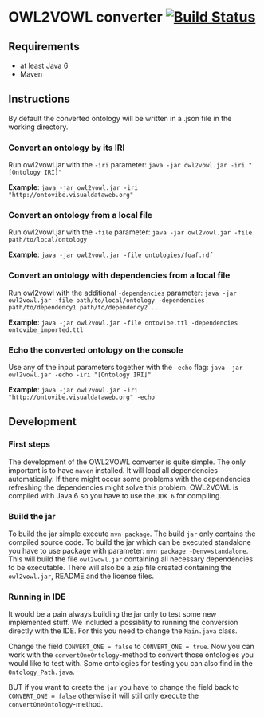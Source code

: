 OWL2VOWL converter [![Build Status](https://travis-ci.org/VisualDataWeb/OWL2VOWL.svg)](https://travis-ci.org/VisualDataWeb/OWL2VOWL)
==================

Requirements
------------
*   at least Java 6
*   Maven


Instructions
------------

By default the converted ontology will be written in a .json file in the working directory.

### Convert an ontology by its IRI
Run owl2vowl.jar with the `-iri` parameter: `java -jar owl2vowl.jar -iri "[Ontology IRI]"`

**Example**: `java -jar owl2vowl.jar -iri "http://ontovibe.visualdataweb.org"`


### Convert an ontology from a local file
Run owl2vowl.jar with the `-file` parameter: `java -jar owl2vowl.jar -file path/to/local/ontology`

**Example**: `java -jar owl2vowl.jar -file ontologies/foaf.rdf`


### Convert an ontology with dependencies from a local file
Run owl2vowl with the additional `-dependencies` parameter: `java -jar owl2vowl.jar -file path/to/local/ontology -dependencies path/to/dependency1 path/to/dependency2 ...`

**Example**: `java -jar owl2vowl.jar -file ontovibe.ttl -dependencies ontovibe_imported.ttl`


### Echo the converted ontology on the console
Use any of the input parameters together with the `-echo` flag: `java -jar owl2vowl.jar -echo -iri "[Ontology IRI]"`

**Example**: `java -jar owl2vowl.jar -iri "http://ontovibe.visualdataweb.org" -echo`

Development
-----------

### First steps
The development of the OWL2VOWL converter is quite simple. The only important is to have `maven` installed. It will load all dependencies automatically. If there might occur some problems with the dependencies refreshing the dependencies might solve this problem.
OWL2VOWL is compiled with Java 6 so you have to use the `JDK 6` for compiling.

### Build the jar
To build the jar simple execute `mvn package`. The build `jar` only contains the compiled source code. 
To build the jar which can be executed standalone you have to use package with parameter: `mvn package -Denv=standalone`. This will build the file `owl2vowl.jar` containing all necessary dependencies to be executable. There will also be a `zip` file created containing the `owl2vowl.jar`, README and the license files.

### Running in IDE
It would be a pain always building the jar only to test some new implemented stuff. We included a possiblity to running the conversion directly with the IDE. For this you need to change the `Main.java` class.

Change the field `CONVERT_ONE = false` to `CONVERT_ONE = true`. Now you can work with the `convertOneOntology`-method to convert those ontologies you would like to test with. Some ontologies for testing you can also find in the `Ontology_Path.java`.

BUT if you want to create the `jar` you have to change the field back to `CONVERT_ONE = false` otherwise it will still only execute the `convertOneOntology`-method.
